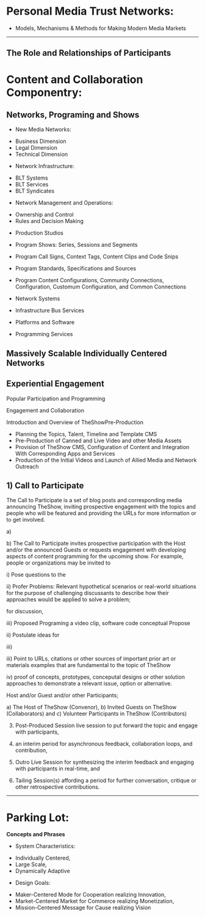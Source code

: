 # Personal Media Trust Networks: 
* Models, Mechanisms & Methods for Making Modern Media Markets 
---



## The Role and Relationships of Participants

# Content and Collaboration Componentry: 

## Networks, Programing and Shows

* New Media Networks:   
- Business Dimension   
- Legal Dimension  
- Technical Dimension  

* Network Infrastructure:  
- BLT Systems  
- BLT Services   
- BLT Syndicates  

* Network Management and Operations:
- Ownership and Control
- Rules and Decision Making

* Production Studios

* Program Shows: Series, Sessions and Segments

* Program Call Signs, Context Tags, Content Clips and Code Snips

* Program Standards, Specifications and Sources

* Program Content  Configurations, Community Connections, 
Configuration, Customum Configuration,  and Common Connections

* Network Systems 

* Infrastructure Bus Services 

* Platforms and Software 

* Programming Services 

## Massively Scalable Individually Centered Networks

## Experiential Engagement  




Popular Participation and Programming


Engagement and Collaboration

Introduction and Overview of TheShowPre-Production 

* Planning the Topics, Talent, Timeline and Template CMS  
* Pre-Production of Canned and Live Video and other Media Assets 
* Provision of TheShow CMS, Configuration of Content and Integration With Corresponding Apps and Services 
* Production of the Initial Videos and Launch of Allied Media and Network Outreach 




## 1) Call to Participate

The Call to Participate is a set of blog posts and corresponding media announcing TheShow, inviting prospective engagement with the topics and people who will be featured and providing the URLs for more information or to get involved.  

a) 

b) The Call to Participate invites prospective participation with the Host and/or the announced Guests or requests engagement with developing aspects of content programming for the upcoming show.  For example, people or organizations may be invited to 


i) Pose questions to the 

ii) Profer Problems: Relevant hypothetical scenarios or real-world situations for the purpose of challenging discussants to describe how their approaches would be applied to solve a problem;

for discussion,
  
iii) Proposed Programing a video clip, software code  conceptual
Propose

ii) Postulate ideas for 

iii) 

iii) Point to URLs, citations or other sources of important prior art or materials examples that are fundamental to the topic of TheShow 

iv) proof of concepts, prototypes, conceputal designs or other solution approaches to demonstrate a relevant issue, option or alternative. 

Host and/or Guest and/or other Participants; 

a) The Host of TheShow (Convenor), 
b) Invited Guests on TheShow (Collaborators) and 
c) Volunteer  Participants in TheShow (Contributors) 




3)  Post-Produced Session live session to put forward the topic and engage with participants, 

4) an interim period for asynchronous feedback, collaboration loops, and contribution, 

5) Outro Live Session for synthesizing the interim feedback and engaging with participants in real-time, and 

6) Tailing Session(s) affording a period for further conversation, critique or other retrospective contributions.  



-----
# Parking Lot:

**Concepts and Phrases**


* System Characteristics:  

- Individually Centered,     
- Large Scale,     
- Dynamically Adaptive    

* Design Goals:

- Maker-Centered Mode for Cooperation realizing Innovation,   
- Market-Centered Market for Commerce realizing Monetization,     
- Mission-Centered Message for Cause realizing Vision  


